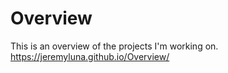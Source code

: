 # Overview
This is an overview of the projects I'm working on.
https://jeremyluna.github.io/Overview/
